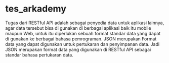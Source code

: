 # tes_arkademy
Tugas dari RESTful API adalah sebagai penyedia data untuk aplikasi lainnya, agar data tersebut bisa di gunakan di berbagai aplikasi baik itu mobile maupun Web, untuk itu diperlukan sebuah format standar data yang dapat di gunakan ke berbagai bahasa pemrograman. JSON merupakan Format data yang dapat digunakan untuk pertukaran dan penyimpanan data. Jadi JSON merupakan format data yang digunakan di RESTful API sebagai standar bahasa pertukaran data.
